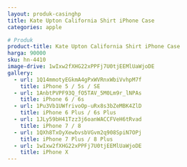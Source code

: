 ```yaml
---
layout: produk-casinghp
title: Kate Upton California Shirt iPhone Case
categories: apple

# Produk
product-title: Kate Upton California Shirt iPhone Case
harga: 90000
sku: hn-4410
image-drive: 1wIxw2fXHG22xPPFj7U0tjEEMlUaWjoDE
gallery:
  - url: 1Q14mmotyEGkmA4gPxWVRnxWbiVvhpM7f
    title: iPhone 5 / 5s / SE
  - url: 1AnbtPVPF93Q_fO5TAV_5M0Lm9r_lNPAs
    title: iPhone 6 / 6s
  - url: 1Pu3Vb1UWfrivoOp-uRx8s3bZeMBK4ZlD
    title: iPhone 6 Plus / 6s Plus
  - url: 1JLy59bH41Tzz3j6oanWACCFVeH6tRvad
    title: iPhone 7 / 8
  - url: 1QXh8TxOyXewbvsbVGvm2q908SpiN7OPj
    title: iPhone 7 Plus / 8 Plus
  - url: 1wIxw2fXHG22xPPFj7U0tjEEMlUaWjoDE
    title: iPhone X
---
```

